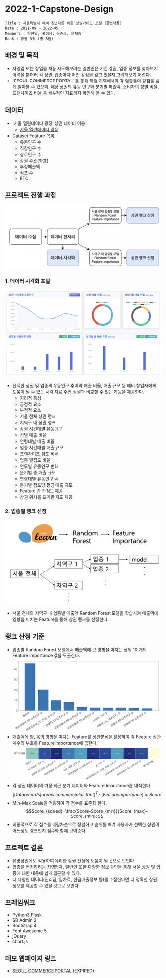 # 2022-1-Capstone-Design

```
Title : 서울특별시 예비 창업자를 위한 상권가이드 포털 (졸업작품)
Date : 2021-09 ~ 2022-05
Members : 박현일, 홍성재, 윤준호, 윤재승
Rank : 공동 3위 (총 8팀)
```

## 배경 및 목적
- 자영업 또는 창업을 처음 시도해보려는 일반인은 기존 상권, 업종 정보를 찾아보기 어려울 뿐더러 각 상권, 업종마다 어떤 강점을 갖고 있을지 고려해보기 어렵다.
- 'SEOUL COMMERCE PORTAL' 을 통해 특정 지역에서의 각 업종들의 강점을 쉽게 알아볼 수 있으며, 해당 상권의 유동 인구와 분기별 매출액, 소비자의 성별 비율, 프랜차이즈 비율 등 세부적인 지표까지 확인해 볼 수 있다.

## 데이터
- '서울 열린데이터 광장' 상권 데이터 이용
  - [서울 열린데이터 광장](https://data.seoul.go.kr/)
- Dataset Feature 목록
  - 유동인구 수
  - 직장인구 수
  - 상주인구 수
  - 상권 주소(좌표)
  - 추정매출액
  - 점포 수
  - ETC

## 프로젝트 진행 과정
![프로젝트 진행 과정 도식](https://github.com/Mintflavor/2022-1-Capstone-Design/blob/main/assets/img1.png)

### 1. 데이터 시각화 포털
![데이터 시각화 포털](https://github.com/Mintflavor/2022-1-Capstone-Design/blob/main/assets/img2.png)
- 선택한 상권 및 업종의 유동인구 추이와 매출 비율, 매출 규모 등 예비 창업자에게 도움이 될 수 있는 시각 자료 주변 상권과 비교할 수 있는 기능을 제공한다.
  - 지리적 특성
  - 긍정적 요소
  - 부정적 요소
  - 서울 전체 상권 랭크
  - 지역구 내 상권 랭크
  - 상권 시간대별 유동인구
  - 성별 매출 비율
  - 연령대별 매출 비율
  - 업종 시간대별 매출 규모
  - 프랜차이즈 점포 비율
  - 업종 밀집도 비율
  - 연도별 유동인구 변화
  - 분기별 총 매출 규모
  - 연령대별 유동인구 수
  - 분기별 점포당 평균 매출 규모
  - Feature 간 산점도 제공
  - 상권 위치를 표기한 지도 제공

### 2. 업종별 랭크 선정
![업종별 랭크 선정](https://github.com/Mintflavor/2022-1-Capstone-Design/blob/main/assets/img3.png)
- 서울 전체와 지역구 내 업종별 매출액 Random Forest 모델을 학습시켜 매출액에 영향을 미치는 Feature를 통해 상권 랭크를 산정한다.

## 랭크 산정 기준
- 업종별 Random Forest 모델에서 매출액에 큰 영향을 미치는 상위 10 개의 Feature Importance 값을 도출한다.
![Feature Importance](https://github.com/Mintflavor/2022-1-Capstone-Design/blob/main/assets/img4.png)
- 매출액에 양, 음의 영향을 미치는 Feature를 상관분석을 활용하여 각 Feature 상관계수의 부호를 Feature Importance에 곱한다.
![Correlation](https://github.com/Mintflavor/2022-1-Capstone-Design/blob/main/assets/img5.png)
- 각 상권 데이터의 가장 최근 분기 데이터와 Feature Importance를 내적한다.
$$[Data records for each commercial district]^T\cdot[Feature Importance]=Score$$
- Min-Max Scale을 적용하여 각 점수를 표준화 한다.
$$Score_{scaled}=\frac{Score-Score_{min}}{Score_{max}-Score_{min}}$$
- 최종적으로 각 점수를 내림차순으로 정렬하고 순위를 매겨 사용자가 선택한 상권이 어느정도 랭크인지 점수와 함께 보여준다.

## 프로젝트 결론
- 유망상권에도 적용하여 유리한 상권 선정에 도움이 될 것으로 보인다.
- 업종을 변경하려는 자영업자, 일반인 또한 다양한 정보 확인을 통해 서울 상권 및 업종에 대한 내용에 쉽게 접근할 수 있다.
- 더 다양한 데이터(권리금, 임차료, 현금매출정보 등)를 수집한다면 더 정확한 상권 정보를 제공할 수 있을 것으로 보인다.

## 프레임워크
- Python3 Flask
- SB Admin 2
- Bootstrap 4
- Font Awesome 5
- jQuery
- chart.js

## 데모 웹페이지 링크
- ~~[SEOUL COMMERCE PORTAL](http://ericacap.ddns.net)~~ (EXPIRED)
